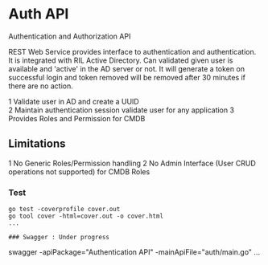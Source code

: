 
# Auth API

Authentication and Authorization API 

REST Web Service provides interface to authentication and authentication. It is integrated with RIL Active Directory. Can validated given user is available and 'active' in the AD server or not. It will generate a token on successful login and token removed will be removed after 30 minutes  if there are no action.

 1 Validate user in AD and create a UUID  
 2 Maintain authentication session validate user for any application
 3 Provides Roles and Permission for CMDB

## Limitations
 1 No Generic Roles/Permission handling
 2 No Admin Interface (User CRUD operations not supported) for CMDB Roles

### Test
```
go test -coverprofile cover.out 
go tool cover -html=cover.out -o cover.html
...

### Swagger : Under progress 
```
swagger -apiPackage="Authentication API" -mainApiFile="auth/main.go"
...